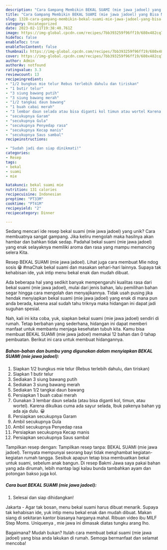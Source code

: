 ```yaml
---
description: "Cara Gampang Membikin BEKAL SUAMI (mie jawa jadoel) yang Bisa Manjain Lidah"
title: "Cara Gampang Membikin BEKAL SUAMI (mie jawa jadoel) yang Bisa Manjain Lidah"
slug: 1328-cara-gampang-membikin-bekal-suami-mie-jawa-jadoel-yang-bisa-manjain-lidah
category: Uncategorized
date: 2023-02-11T19:38:40.761Z
image: https://img-global.cpcdn.com/recipes/7bb393259f96ff19/680x482cq70/bekal-suami-mie-jawa-jadoel-foto-resep-utama.jpg
hideToc: false
enableToc: true
enableTocContent: false
thumbnail: https://img-global.cpcdn.com/recipes/7bb393259f96ff19/680x482cq70/bekal-suami-mie-jawa-jadoel-foto-resep-utama.jpg
cover: https://img-global.cpcdn.com/recipes/7bb393259f96ff19/680x482cq70/bekal-suami-mie-jawa-jadoel-foto-resep-utama.jpg
author: Admin
authorAv: notfound
ratingvalue: 3.3
reviewcount: 13
recipeingredient:
- "1/2 bungkus mie telur Rebus terlebih dahulu dan tiriskan"
- "1 butir telur"
- "3 siung bawang putih"
- "3 siung bawang merah"
- "1/2 tangkai daun bawang"
- "1 buah cabai merah"
- "3 lembar daun selada atau bisa diganti kol timun atau wortel Karena dikulkas cuma ada sayur selada Ibuk pakenya bahan yg ada aja dulu "
- "secukupnya Garam"
- "secukupnya Gula"
- "secukupnya Penyedap rasa"
- "secukupnya Kecap manis"
- "secukupnya Saus sambal"
recipeinstructions:

- "Sudah jadi dan siap dinikmati!"
categories:
- Resep
tags:
- bekal
- suami
- mie

katakunci: bekal suami mie 
nutrition: 131 calories
recipecuisine: Indonesian
preptime: "PT33M"
cooktime: "PT41M"
recipeyield: "2"
recipecategory: Dinner

---
```





Sedang mencari ide resep bekal suami (mie jawa jadoel) yang unik? Cara membuatnya sangat gampang. Jika keliru mengolah maka hasilnya akan hambar dan bahkan tidak sedap. Padahal bekal suami (mie jawa jadoel) yang enak selayaknya memiliki aroma dan rasa yang mampu memancing selera Kita.





Resep BEKAL SUAMI (mie jawa jadoel). Lihat juga cara membuat Mie ndog sosis 😁 #maChak bekal suami dan masakan sehari-hari lainnya. Supaya tak kehabisan ide, yuk intip menu bekal enak dan mudah dibuat.

Ada beberapa hal yang sedikit banyak mempengaruhi kualitas rasa dari bekal suami (mie jawa jadoel), mulai dari jenis bahan, lalu pemilihan bahan segar hingga cara mengolah dan menyajikannya. Tidak usah pusing jika hendak menyiapkan bekal suami (mie jawa jadoel) yang enak di mana pun anda berada, karena asal sudah tahu triknya maka hidangan ini dapat jadi suguhan spesial.






Nah, kali ini kita coba, yuk, siapkan bekal suami (mie jawa jadoel) sendiri di rumah. Tetap berbahan yang sederhana, hidangan ini dapat memberi manfaat untuk membantu menjaga kesehatan tubuh kita. Kamu bisa membuat BEKAL SUAMI (mie jawa jadoel) memakai 12 bahan dan 0 tahap pembuatan. Berikut ini cara untuk membuat hidangannya.

<!--inarticleads1-->

##### Bahan-bahan dan bumbu yang digunakan dalam menyiapkan BEKAL SUAMI (mie jawa jadoel):

1. Siapkan 1/2 bungkus mie telur (Rebus terlebih dahulu, dan tiriskan)
1. Siapkan 1 butir telur
1. Sediakan 3 siung bawang putih
1. Sediakan 3 siung bawang merah
1. Sediakan 1/2 tangkai daun bawang
1. Persiapkan 1 buah cabai merah
1. Gunakan 3 lembar daun selada (atau bisa diganti kol, timun, atau wortel). Karena dikulkas cuma ada sayur selada, Ibuk pakenya bahan yg ada aja dulu. 😀
1. Persiapkan secukupnya Garam
1. Ambil secukupnya Gula
1. Ambil secukupnya Penyedap rasa
1. Persiapkan secukupnya Kecap manis
1. Persiapkan secukupnya Saus sambal


Tampilkan resep dengan: Tampilkan resep tanpa: BEKAL SUAMI (mie jawa jadoel). Ternyata mempunyai seorang bayi tidak menghambat kegiatan-kegiatan rumah tangga. Sesibuk apapun tetap bisa membuatkan bekal untuk suami, sebelum anak bangun. Di resep Bakmi Jawa saya pakai bahan yang ada dirumah, lebih mantap lagi kalau bunda tambahkan ayam dan potongan bakso juga kol. 

<!--inarticleads2-->

##### Cara buat BEKAL SUAMI (mie jawa jadoel):


1. Selesai dan siap dihidangkan!

Jakarta - Agar tak bosan, menu bekal suami harus dibuat menarik. Supaya tak kehabisan ide, yuk intip menu bekal enak dan mudah dibuat. Makan siang di sekitaran kantor biasanya harganya mahal. Ribuan video ibu MILF Step Moms. Uniquenya , mie jawa ini dimasak diatas tungku arang lho. 

Bagaimana? Mudah bukan? Itulah cara membuat bekal suami (mie jawa jadoel) yang bisa anda lakukan di rumah. Semoga bermanfaat dan selamat mencoba!
